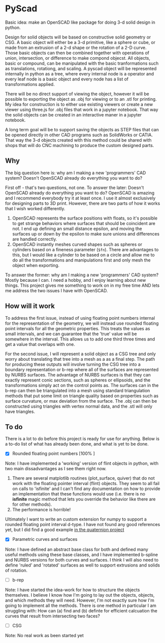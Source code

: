 # PyScad
Basic idea: make an OpenSCAD like package for doing 3-d solid design in python.
 
Design for solid objects will be based on constructive solid geometry or CSG. A basic
object will either be a 3-d primitive, like a sphere or cube, or made from an extrusion
of a 2-d shape or the rotation of a 2-D curve. Those basic objects can then be combined
together with operations of union, intersection, or difference to make compond objecst.
All objects, basic or compound, can be manipulated with the basic tranformations such as
translations, rotationg, and scaling. A pyscad object will be represented internally in
python as a tree, where every internal node is a operator and every leaf node is a basic
object and every node has a list of transformations applied.

There will be no direct support of viewing the object, however it will be possible to
exporting the object as .obj for viewing or to an .stl for printing. My idea for
construction is to either use existing viewers or create a new viewer using three.js for
.obj files that work in a jupyter notebook. That way the solid objects can be created in
an interactive maner in a jupyter notebook.

A long term goal will be to support saving the objects as STEP files that can be opened
directly in other CAD programs such as SolidWorks or CATIA. That way the 3-d objects
created with this method could be shared with shops that will do CNC machining to
produce the custom designed parts.

## **Why**
The big question here is: why am I making a new 'programmers' CAD system? Doesn't
OpenSCAD already do everything you want to do?

First off - that's two questions, not one. To answer the later: Doesn't OpenSCAD already
do everything you want to do? OpenSCAD is amazing and I recommend everybody try it at
least once. I use it almost exclusively for designing parts to 3D print. However, there
are two parts of how it works that I wish worked differently.
1. OpenSCAD represents the surface positions with floats, so it's possible to get
strange behaviors where surfaces that should be coincident are not. I end up defining an
small distance epsilon, and moving the surfaces up or down by the epsilon to make sure
unions and differences are handled correctly.
2. OpenSCAD instantly meshes curved shapes such as spheres or cylinders based on a
fineness parameter (`$fn`). There are advantages to this, but I would like a cylinder to
be based on a circle and allow me to do all the transformations and manipulations first
and only mesh the object when exporting. 

To answer the former: why am I making a new 'programmers' CAD system? Mostly because I
can. I need a hobby, and I enjoy learning about new things. This project gives me
something to work on in my free time AND lets me address the two issues I have with
OpenSCAD.

## **How will it work**
To address the first issue, instead of using floating point numbers internal for the
representation of the geometry, we will instead use rounded floating point intervals for
all the geometric properties. This treats the values as small intervals, and we can
guarantee that the 'true' value will be somewhere in the interval. This allows us to add
one third three times and get a value that overlaps with one.

For the second issue, I will represent a solid object as a CSG tree and only worry about
translating that tree into a mesh as a as a final step. The path for producing these
outputs will involve turning the CSG tree into a boundary representation or b-rep where
all of the surfaces are represented by NURBS surfaces. The advantage of NURBS surfaces
is that they can exactly represent conic sections, such as spheres or ellipsoids, and
the transformations simply act on the control points as. The surfaces can in the b-rep
can then be triangulated into a mesh using standard triangulation methods that put some
limit on triangle quality based on properties such as surface curvature, or max
deviation from the surface. The .obj can then be constructed using triangles with vertex
normal data, and the .stl will only have triangles.

## To do
There is a lot to do before this project is ready for use for anything. Below is a to-do
list of what has already been done, and what is yet to be done.

- [x] Rounded floating point numbers [100% ]

Note: I have implemented a 'working' version of flint objects in python, with two main
dissadvantages as I see them right now.
1. There are several matplotlib routines (plot_surface, quiver) that do not work with the floating pointer interval (flint) objects. They seem to all fail on calls to 'isfinite' and I can't find any documentation on how to provide an implementation that these functions would use (i.e. there is no __isfinite__ magic method that lets you override the behavior like there are for other methods).
2. The performance is horrible!

Ultimately I want to write an custom extension for numpy to support a rounded floating
point interval d-type. I have not found any good references yet, but I did find a good
example [in the quaternion project](https://github.com/martinling/numpy_quaternion)

- [x] Parametric curves and surfaces

Note: I have defined an abstract base class for both and defined many useful methods
using these base classes, and I have implemented b-spline and NURBS versions for both
curves and surfaces. I think I will also need to define 'ruled' and 'rotated' surfaces as well to support extrusions and solids of rotation.

- [ ] b-rep

Note: I have started the idea-work for how to structure the objects themselves. I
believe I know how I'm going to lay out the objects, objects, and which methods they will need. However, I'm not exactly sure how I'm going to implement all the methods.
There is one method in particular I am struggling with: How can (a) find and (b) definte for efficient calcuation the curves that result from intersecting two faces?

- [ ] CSG

Note: No real work as been started yet
